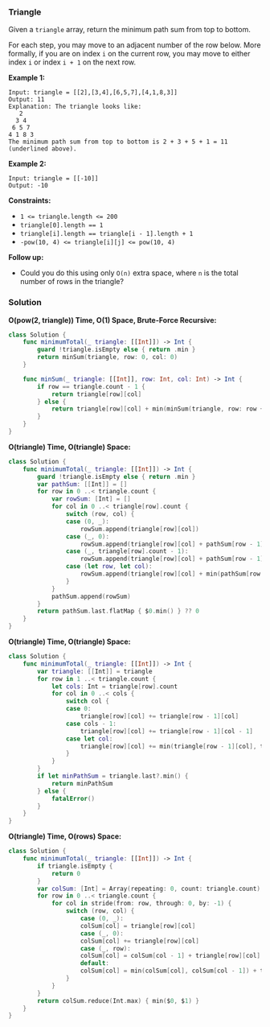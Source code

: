 
### Triangle

Given a `triangle` array, return the minimum path sum from top to bottom.

For each step, you may move to an adjacent number of the row below. More formally, if you are on index `i` on the current row, you may move to either index `i` or index `i + 1` on the next row.


__Example 1:__
```
Input: triangle = [[2],[3,4],[6,5,7],[4,1,8,3]]
Output: 11
Explanation: The triangle looks like:
   2
  3 4
 6 5 7
4 1 8 3
The minimum path sum from top to bottom is 2 + 3 + 5 + 1 = 11 (underlined above).
```
__Example 2:__
```
Input: triangle = [[-10]]
Output: -10
```

__Constraints:__
* `1 <= triangle.length <= 200`
* `triangle[0].length == 1`
* `triangle[i].length == triangle[i - 1].length + 1`
* `-pow(10, 4) <= triangle[i][j] <= pow(10, 4)`

__Follow up:__ 
* Could you do this using only `O(n)` extra space, where `n` is the total number of rows in the triangle?


### Solution
__O(pow(2, triangle)) Time, O(1) Space, Brute-Force Recursive:__
```Swift
class Solution {
    func minimumTotal(_ triangle: [[Int]]) -> Int {
        guard !triangle.isEmpty else { return .min }
        return minSum(triangle, row: 0, col: 0)
    }

    func minSum(_ triangle: [[Int]], row: Int, col: Int) -> Int {
        if row == triangle.count - 1 {
            return triangle[row][col]
        } else {
            return triangle[row][col] + min(minSum(triangle, row: row + 1, col: col), minSum(triangle, row: row + 1, col: col + 1))
        }
    }
}
```
__O(triangle) Time, O(triangle) Space:__
```Swift
class Solution {
    func minimumTotal(_ triangle: [[Int]]) -> Int {
        guard !triangle.isEmpty else { return .min }
        var pathSum: [[Int]] = []
        for row in 0 ..< triangle.count {
            var rowSum: [Int] = []
            for col in 0 ..< triangle[row].count {
                switch (row, col) {
                case (0, _):
                    rowSum.append(triangle[row][col])
                case (_, 0):
                    rowSum.append(triangle[row][col] + pathSum[row - 1][col])
                case (_, triangle[row].count - 1):
                    rowSum.append(triangle[row][col] + pathSum[row - 1][col - 1])
                case (let row, let col):
                    rowSum.append(triangle[row][col] + min(pathSum[row - 1][col], pathSum[row - 1][col - 1]))
                }
            }
            pathSum.append(rowSum)
        }
        return pathSum.last.flatMap { $0.min() } ?? 0
    }
}
```
__O(triangle) Time, O(triangle) Space:__
```Swift
class Solution {
    func minimumTotal(_ triangle: [[Int]]) -> Int {
        var triangle: [[Int]] = triangle
        for row in 1 ..< triangle.count {
            let cols: Int = triangle[row].count
            for col in 0 ..< cols {
                switch col {
                case 0:
                    triangle[row][col] += triangle[row - 1][col]
                case cols - 1:
                    triangle[row][col] += triangle[row - 1][col - 1]
                case let col:
                    triangle[row][col] += min(triangle[row - 1][col], triangle[row - 1][col - 1])
                }
            }
        }
        if let minPathSum = triangle.last?.min() {
            return minPathSum
        } else {
            fatalError()
        }
    }
}
```
__O(triangle) Time, O(rows) Space:__
```Swift
class Solution {
    func minimumTotal(_ triangle: [[Int]]) -> Int {
        if triangle.isEmpty {
            return 0
        }
        var colSum: [Int] = Array(repeating: 0, count: triangle.count)
        for row in 0 ..< triangle.count {
            for col in stride(from: row, through: 0, by: -1) {
                switch (row, col) {
                    case (0, _):
                    colSum[col] = triangle[row][col]
                    case (_, 0):
                    colSum[col] += triangle[row][col]
                    case (_, row):
                    colSum[col] = colSum[col - 1] + triangle[row][col]
                    default:
                    colSum[col] = min(colSum[col], colSum[col - 1]) + triangle[row][col]
                }
            }
        }
        return colSum.reduce(Int.max) { min($0, $1) }
    }
}
```
